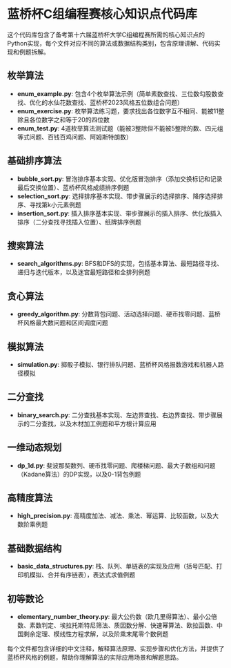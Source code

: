 # 蓝桥杯C组编程赛核心知识点代码库

这个代码库包含了备考第十六届蓝桥杯大学C组编程赛所需的核心知识点的Python实现，每个文件对应不同的算法或数据结构类别，包含原理讲解、代码实现和例题拆解。

## 枚举算法
- **enum_example.py**: 包含4个枚举算法示例（简单素数查找、三位数勾股数查找、优化的水仙花数查找、蓝桥杯2023风格五位数组合问题）
- **enum_exercise.py**: 枚举算法练习题，要求找出各位数字互不相同、能被11整除且各位数字之和等于20的四位数
- **enum_test.py**: 4道枚举算法测试题（能被3整除但不能被5整除的数、四元组等式问题、百钱百鸡问题、阿姆斯特朗数）

## 基础排序算法
- **bubble_sort.py**: 冒泡排序基本实现、优化版冒泡排序（添加交换标记和记录最后交换位置）、蓝桥杯风格成绩排序例题
- **selection_sort.py**: 选择排序基本实现、带步骤展示的选择排序、降序选择排序、寻找第k小元素例题
- **insertion_sort.py**: 插入排序基本实现、带步骤展示的插入排序、优化版插入排序（二分查找寻找插入位置）、纸牌排序例题

## 搜索算法
- **search_algorithms.py**: BFS和DFS的实现，包括基本算法、最短路径寻找、递归与迭代版本，以及迷宫最短路径和全排列例题

## 贪心算法
- **greedy_algorithm.py**: 分数背包问题、活动选择问题、硬币找零问题、蓝桥杯风格最大数问题和区间调度问题

## 模拟算法
- **simulation.py**: 掷骰子模拟、银行排队问题、蓝桥杯风格报数游戏和机器人路径模拟

## 二分查找
- **binary_search.py**: 二分查找基本实现、左边界查找、右边界查找、带步骤展示的二分查找，以及木材加工例题和平方根计算应用

## 一维动态规划
- **dp_1d.py**: 斐波那契数列、硬币找零问题、爬楼梯问题、最大子数组和问题（Kadane算法）的DP实现，以及0-1背包例题

## 高精度算法
- **high_precision.py**: 高精度加法、减法、乘法、幂运算、比较函数，以及大数阶乘例题

## 基础数据结构
- **basic_data_structures.py**: 栈、队列、单链表的实现及应用（括号匹配、打印机模拟、合并有序链表），表达式求值例题

## 初等数论
- **elementary_number_theory.py**: 最大公约数（欧几里得算法）、最小公倍数、素数判定、埃拉托斯特尼筛法、质因数分解、快速幂算法、欧拉函数、中国剩余定理、模线性方程求解，以及阶乘末尾零个数例题

每个文件都包含详细的中文注释，解释算法原理、实现步骤和优化方法，并提供了蓝桥杯风格的例题，帮助你理解算法的实际应用场景和解题思路。